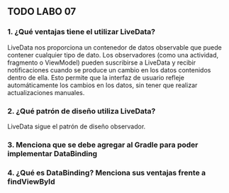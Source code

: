 ## TODO LABO 07  

### 1. ¿Qué ventajas tiene el utilizar LiveData? 

LiveData nos proporciona un contenedor de datos observable que puede contener cualquier tipo de dato. Los observadores (como una actividad, fragmento o ViewModel) pueden suscribirse a LiveData y recibir notificaciones cuando se produce un cambio en los datos contenidos dentro de ella. Esto permite que la interfaz de usuario refleje automáticamente los cambios en los datos, sin tener que realizar actualizaciones manuales.

### 2. ¿Qué patrón de diseño utiliza LiveData?  

LiveData sigue el patrón de diseño observador.

### 3. Menciona que se debe agregar al Gradle para poder implementar DataBinding  


### 4. ¿Qué es DataBinding? Menciona sus ventajas frente a findViewById  


